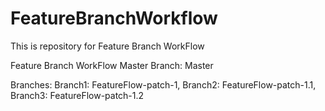 # FeatureBranchWorkflow

This is repository for Feature Branch WorkFlow

Feature Branch WorkFlow Master Branch: Master

Branches: Branch1: FeatureFlow-patch-1, Branch2: FeatureFlow-patch-1.1, Branch3: FeatureFlow-patch-1.2
